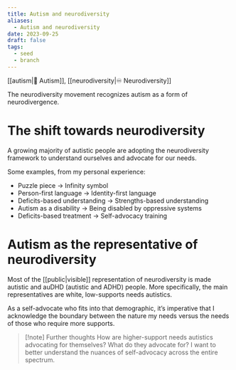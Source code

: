 ```yaml
---
title: Autism and neurodiversity
aliases:
  - Autism and neurodiversity
date: 2023-09-25
draft: false
tags:
  - seed
  - branch
---
```


[[autism|🧠 Autism]], [[neurodiversity|♾️ Neurodiversity]]

The neurodiversity movement recognizes autism as a form of neurodivergence. 

# The shift towards neurodiversity

A growing majority of autistic people are adopting the neurodiversity framework to understand ourselves and advocate for our needs.

Some examples, from my personal experience:

- Puzzle piece → Infinity symbol
- Person-first language → Identity-first language
- Deficits-based understanding → Strengths-based understanding
- Autism as a disability → Being disabled by oppressive systems
- Deficits-based treatment → Self-advocacy training

# Autism as the representative of neurodiversity

Most of the [[public|visible]] representation of neurodiversity is made autistic and auDHD (autistic and ADHD) people. More specifically, the main representatives are white, low-supports needs autistics. 

As a self-advocate who fits into that demographic, it’s imperative that I acknowledge the boundary between the nature my needs versus the needs of those who require more supports.

> [!note] Further thoughts
> How are higher-support needs autistics advocating for themselves? What do they advocate for? 
> I want to better understand the nuances of self-advocacy across the entire spectrum.
